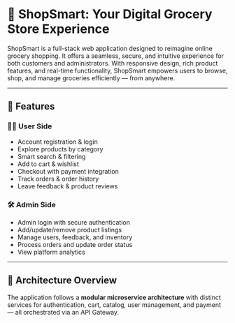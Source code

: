 # 🛒 ShopSmart: Your Digital Grocery Store Experience

ShopSmart is a full-stack web application designed to reimagine online grocery shopping. It offers a seamless, secure, and intuitive experience for both customers and administrators. With responsive design, rich product features, and real-time functionality, ShopSmart empowers users to browse, shop, and manage groceries efficiently — from anywhere.

---

## 🚀 Features

### 🧍‍♂️ User Side

- Account registration & login
- Explore products by category
- Smart search & filtering
- Add to cart & wishlist
- Checkout with payment integration
- Track orders & order history
- Leave feedback & product reviews

### 🛠️ Admin Side

- Admin login with secure authentication
- Add/update/remove product listings
- Manage users, feedback, and inventory
- Process orders and update order status
- View platform analytics

---

## 🧱 Architecture Overview

The application follows a **modular microservice architecture** with distinct services for authentication, cart, catalog, user management, and payment — all orchestrated via an API Gateway.

